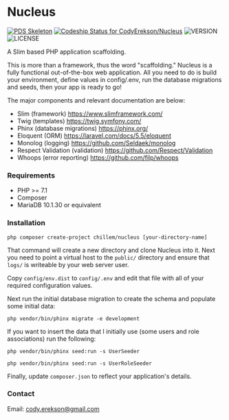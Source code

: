 Nucleus
=======

[![PDS Skeleton](https://img.shields.io/badge/pds-skeleton-blue.svg?style=flat-square)](https://github.com/php-pds/skeleton) [ ![Codeship Status for CodyErekson/Nucleus](https://app.codeship.com/projects/e0dd7b00-e11c-0135-9caa-3a15b47d4b16/status?branch=master)](https://app.codeship.com/projects/266583) ![VERSION](https://img.shields.io/badge/Version-1.0.0-blue.svg) ![LICENSE](https://img.shields.io/github/license/CodyErekson/Nucleus.svg)


A Slim based PHP application scaffolding.

This is more than a framework, thus the word "scaffolding." Nucleus is a fully functional out-of-the-box web application. All you need to do is build your environment, define values in config/.env, run the database migrations and seeds, then your app is ready to go!

The major components and relevant documentation are below:
- Slim (framework) https://www.slimframework.com/
- Twig (templates) https://twig.symfony.com/
- Phinx (database migrations) https://phinx.org/
- Eloquent (ORM) https://laravel.com/docs/5.5/eloquent
- Monolog (logging) https://github.com/Seldaek/monolog
- Respect Validation (validation) https://github.com/Respect/Validation
- Whoops (error reporting) https://github.com/filp/whoops


### Requirements

- PHP >= 7.1
- Composer
- MariaDB 10.1.30 or equivalent


### Installation

`php composer create-project chillem/nucleus [your-directory-name]`

That command will create a new directory and clone Nucleus into it. Next you need to point a virtual host to the `public/` directory and ensure that `logs/` is writeable by your web server user.

Copy `config/env.dist` to `config/.env` and edit that file with all of your required configuration values.

Next run the initial database migration to create the schema and populate some initial data:

`php vendor/bin/phinx migrate -e development`

If you want to insert the data that I initially use (some users and role associations) run the following:

`php vendor/bin/phinx seed:run -s UserSeeder`

`php vendor/bin/phinx seed:run -s UserRoleSeeder`
 
Finally, update `composer.json` to reflect your application's details.


### Contact

Email: cody.erekson@gmail.com